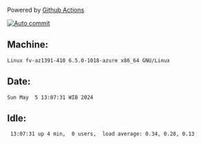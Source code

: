Powered by [Github Actions](https://github.com/features/actions)

[![Auto commit](https://github.com/hiage/workstation/workflows/Auto%20commit/badge.svg)](https://github.com/hiage/workstation/actions?query=workflow%3A%22Auto+commit%22)

## Machine:
```
Linux fv-az1391-410 6.5.0-1018-azure x86_64 GNU/Linux
```
## Date:
```
Sun May  5 13:07:31 WIB 2024
```
## Idle:
```
 13:07:31 up 4 min,  0 users,  load average: 0.34, 0.28, 0.13
```
